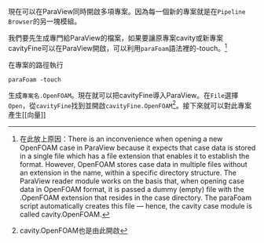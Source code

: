 現在可以在ParaView同時開啟多項專案。因為每一個新的專案就是在`Pipeline Browser`的另一塊模組。

我們要先生成專門給ParaView的檔案，如果要讓原專案cavity或新專案cavityFine可以在ParaView開啟，可以利用`paraFoam`語法裡的-touch。[^1]

在專案的路徑執行
```
paraFoam -touch
```

生成`專案名.OpenFOAM`。現在就可以把cavityFine導入ParaView。在`File`選擇`Open`，從`cavityFine`找到並開啟`cavityFine.OpenFOAM`[^2]。接下來就可以對此專案產生[[向量]]

[^1]:在此放上原因：There is an inconvenience
when opening a new OpenFOAM case in ParaView because it expects that case data is
stored in a single file which has a file extension that enables it to establish the format.
However, OpenFOAM stores case data in multiple files without an extension in the name,
within a specific directory structure. The ParaView reader module works on the basis that,
when opening case data in OpenFOAM format, it is passed a dummy (empty) file with the
.OpenFOAM extension that resides in the case directory. The paraFoam script automatically
creates this file — hence, the cavity case module is called cavity.OpenFOAM.
[^2]:cavity.OpenFOAM也是由此開啟